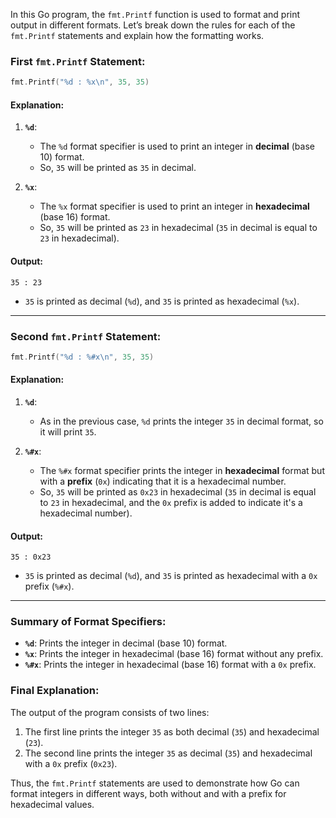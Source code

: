In this Go program, the `fmt.Printf` function is used to format and print output in different formats. Let’s break down the rules for each of the `fmt.Printf` statements and explain how the formatting works.

### **First `fmt.Printf` Statement**:
```go
fmt.Printf("%d : %x\n", 35, 35)
```

#### **Explanation**:
1. **`%d`**:
   - The `%d` format specifier is used to print an integer in **decimal** (base 10) format.
   - So, `35` will be printed as `35` in decimal.

2. **`%x`**:
   - The `%x` format specifier is used to print an integer in **hexadecimal** (base 16) format.
   - So, `35` will be printed as `23` in hexadecimal (`35` in decimal is equal to `23` in hexadecimal).

#### **Output**:
```
35 : 23
```

- `35` is printed as decimal (`%d`), and `35` is printed as hexadecimal (`%x`).

---

### **Second `fmt.Printf` Statement**:
```go
fmt.Printf("%d : %#x\n", 35, 35)
```

#### **Explanation**:
1. **`%d`**:
   - As in the previous case, `%d` prints the integer `35` in decimal format, so it will print `35`.

2. **`%#x`**:
   - The `%#x` format specifier prints the integer in **hexadecimal** format but with a **prefix** (`0x`) indicating that it is a hexadecimal number.
   - So, `35` will be printed as `0x23` in hexadecimal (`35` in decimal is equal to `23` in hexadecimal, and the `0x` prefix is added to indicate it's a hexadecimal number).

#### **Output**:
```
35 : 0x23
```

- `35` is printed as decimal (`%d`), and `35` is printed as hexadecimal with a `0x` prefix (`%#x`).

---

### **Summary of Format Specifiers**:
- **`%d`**: Prints the integer in decimal (base 10) format.
- **`%x`**: Prints the integer in hexadecimal (base 16) format without any prefix.
- **`%#x`**: Prints the integer in hexadecimal (base 16) format with a `0x` prefix.

### **Final Explanation**:

The output of the program consists of two lines:
1. The first line prints the integer `35` as both decimal (`35`) and hexadecimal (`23`).
2. The second line prints the integer `35` as decimal (`35`) and hexadecimal with a `0x` prefix (`0x23`). 

Thus, the `fmt.Printf` statements are used to demonstrate how Go can format integers in different ways, both without and with a prefix for hexadecimal values.